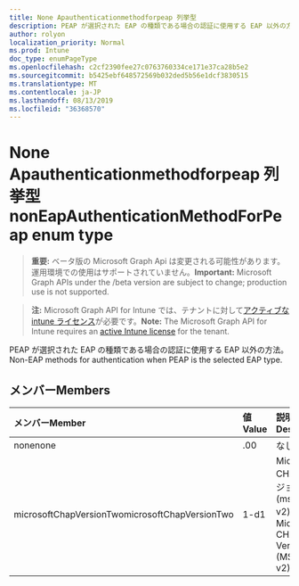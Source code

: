 ```yaml
---
title: None Apauthenticationmethodforpeap 列挙型
description: PEAP が選択された EAP の種類である場合の認証に使用する EAP 以外の方法。
author: rolyon
localization_priority: Normal
ms.prod: Intune
doc_type: enumPageType
ms.openlocfilehash: c2cf2390fee27c0763760334ce171e37ca28b5e2
ms.sourcegitcommit: b5425ebf648572569b032ded5b56e1dcf3830515
ms.translationtype: MT
ms.contentlocale: ja-JP
ms.lasthandoff: 08/13/2019
ms.locfileid: "36368570"
---
```

# <a name="noneapauthenticationmethodforpeap-enum-type"></a><span data-ttu-id="2ca18-103">None Apauthenticationmethodforpeap 列挙型</span><span class="sxs-lookup"><span data-stu-id="2ca18-103">nonEapAuthenticationMethodForPeap enum type</span></span>

> <span data-ttu-id="2ca18-104">**重要:** ベータ版の Microsoft Graph Api は変更される可能性があります。運用環境での使用はサポートされていません。</span><span class="sxs-lookup"><span data-stu-id="2ca18-104">**Important:** Microsoft Graph APIs under the /beta version are subject to change; production use is not supported.</span></span>

> <span data-ttu-id="2ca18-105">**注:** Microsoft Graph API for Intune では、テナントに対して[アクティブな intune ライセンス](https://go.microsoft.com/fwlink/?linkid=839381)が必要です。</span><span class="sxs-lookup"><span data-stu-id="2ca18-105">**Note:** The Microsoft Graph API for Intune requires an [active Intune license](https://go.microsoft.com/fwlink/?linkid=839381) for the tenant.</span></span>

<span data-ttu-id="2ca18-106">PEAP が選択された EAP の種類である場合の認証に使用する EAP 以外の方法。</span><span class="sxs-lookup"><span data-stu-id="2ca18-106">Non-EAP methods for authentication when PEAP is the selected EAP type.</span></span>

## <a name="members"></a><span data-ttu-id="2ca18-107">メンバー</span><span class="sxs-lookup"><span data-stu-id="2ca18-107">Members</span></span>
|<span data-ttu-id="2ca18-108">メンバー</span><span class="sxs-lookup"><span data-stu-id="2ca18-108">Member</span></span>|<span data-ttu-id="2ca18-109">値</span><span class="sxs-lookup"><span data-stu-id="2ca18-109">Value</span></span>|<span data-ttu-id="2ca18-110">説明</span><span class="sxs-lookup"><span data-stu-id="2ca18-110">Description</span></span>|
|:---|:---|:---|
|<span data-ttu-id="2ca18-111">none</span><span class="sxs-lookup"><span data-stu-id="2ca18-111">none</span></span>|<span data-ttu-id="2ca18-112">.0</span><span class="sxs-lookup"><span data-stu-id="2ca18-112">0</span></span>|<span data-ttu-id="2ca18-113">なし</span><span class="sxs-lookup"><span data-stu-id="2ca18-113">None.</span></span>|
|<span data-ttu-id="2ca18-114">microsoftChapVersionTwo</span><span class="sxs-lookup"><span data-stu-id="2ca18-114">microsoftChapVersionTwo</span></span>|<span data-ttu-id="2ca18-115">1-d</span><span class="sxs-lookup"><span data-stu-id="2ca18-115">1</span></span>|<span data-ttu-id="2ca18-116">Microsoft CHAP バージョン 2 (ms-chap v2)。</span><span class="sxs-lookup"><span data-stu-id="2ca18-116">Microsoft CHAP Version 2 (MS-CHAP v2).</span></span>|



